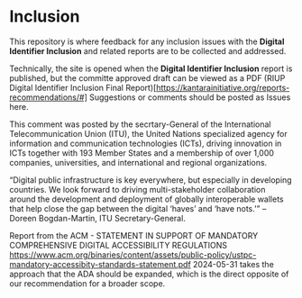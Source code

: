 # Inclusion
This repository is where feedback for any inclusion issues with the **Digital Identifier Inclusion** and related reports are to be collected and addressed.

Technically, the site is opened when the **Digital Identifier Inclusion** report is published, but the committe approved draft can be viewed as a PDF (RIUP Digital Identifier Inclusion Final Report)[https://kantarainitiative.org/reports-recommendations/#]
Suggestions or comments should be posted as Issues here. 

This comment was posted by the secrtary-General of the International Telecommunication Union (ITU), the United Nations specialized agency for information and communication technologies (ICTs), driving innovation in ICTs together with 193 Member States and a membership of over 1,000 companies, universities, and international and regional organizations.

“Digital public infrastructure is key everywhere, but especially in developing countries. We look forward to driving multi-stakeholder collaboration around the development and deployment of globally interoperable wallets that help close the gap between the digital ‘haves’ and ‘have nots.'” – Doreen Bogdan-Martin, ITU Secretary-General.

Report from the ACM - STATEMENT IN SUPPORT OF MANDATORY COMPREHENSIVE DIGITAL ACCESSIBILITY REGULATIONS https://www.acm.org/binaries/content/assets/public-policy/ustpc-mandatory-accessibity-standards-statement.pdf 2024-05-31 takes the approach that the ADA should be expanded, which is the direct opposite of our recommendation for a broader scope.

